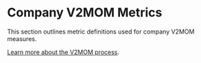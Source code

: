 # Company V2MOM Metrics

This section outlines metric definitions used for company V2MOM measures.

[Learn more about the V2MOM process](https://handbook.mattermost.com/company/how-to-guides-for-staff/how-to-v2mom).
